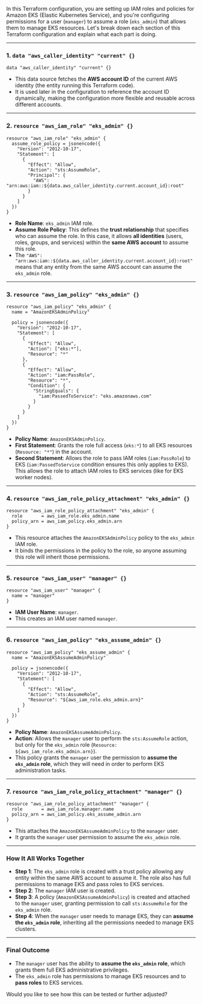 In this Terraform configuration, you are setting up IAM roles and policies for Amazon EKS (Elastic Kubernetes Service), and you're configuring permissions for a user (`manager`) to assume a role (`eks_admin`) that allows them to manage EKS resources. Let's break down each section of this Terraform configuration and explain what each part is doing.

---

### **1. `data "aws_caller_identity" "current" {}`**
```hcl
data "aws_caller_identity" "current" {}
```
- This data source fetches the **AWS account ID** of the current AWS identity (the entity running this Terraform code).
- It is used later in the configuration to reference the account ID dynamically, making the configuration more flexible and reusable across different accounts.

---

### **2. `resource "aws_iam_role" "eks_admin" {}`**
```hcl
resource "aws_iam_role" "eks_admin" {
  assume_role_policy = jsonencode({
    "Version": "2012-10-17",
    "Statement": [
      {
        "Effect": "Allow",
        "Action": "sts:AssumeRole",
        "Principal": {
          "AWS": "arn:aws:iam::${data.aws_caller_identity.current.account_id}:root"
        }
      }
    ]
  })
}
```
- **Role Name**: `eks_admin` IAM role.
- **Assume Role Policy**: This defines the **trust relationship** that specifies who can assume the role. In this case, it allows **all identities** (users, roles, groups, and services) within the **same AWS account** to assume this role.
- The `"AWS": "arn:aws:iam::${data.aws_caller_identity.current.account_id}:root"` means that any entity from the same AWS account can assume the `eks_admin` role.

---

### **3. `resource "aws_iam_policy" "eks_admin" {}`**
```hcl
resource "aws_iam_policy" "eks_admin" {
  name = "AmazonEKSAdminPolicy"

  policy = jsonencode({
    "Version": "2012-10-17",
    "Statement": [
      {
        "Effect": "Allow",
        "Action": ["eks:*"],
        "Resource": "*"
      },
      {
        "Effect": "Allow",
        "Action": "iam:PassRole",
        "Resource": "*",
        "Condition": {
          "StringEquals": {
            "iam:PassedToService": "eks.amazonaws.com"
          }
        }
      }
    ]
  })
}
```
- **Policy Name**: `AmazonEKSAdminPolicy`.
- **First Statement**: Grants the role full access (`eks:*`) to all EKS resources (`Resource: "*"`) in the account.
- **Second Statement**: Allows the role to pass IAM roles (`iam:PassRole`) to EKS (`iam:PassedToService` condition ensures this only applies to EKS). This allows the role to attach IAM roles to EKS services (like for EKS worker nodes).

---

### **4. `resource "aws_iam_role_policy_attachment" "eks_admin" {}`**
```hcl
resource "aws_iam_role_policy_attachment" "eks_admin" {
  role       = aws_iam_role.eks_admin.name
  policy_arn = aws_iam_policy.eks_admin.arn
}
```
- This resource attaches the `AmazonEKSAdminPolicy` policy to the `eks_admin` IAM role.
- It binds the permissions in the policy to the role, so anyone assuming this role will inherit those permissions.

---

### **5. `resource "aws_iam_user" "manager" {}`**
```hcl
resource "aws_iam_user" "manager" {
  name = "manager"
}
```
- **IAM User Name**: `manager`.
- This creates an IAM user named `manager`.

---

### **6. `resource "aws_iam_policy" "eks_assume_admin" {}`**
```hcl
resource "aws_iam_policy" "eks_assume_admin" {
  name = "AmazonEKSAssumeAdminPolicy"

  policy = jsonencode({
    "Version": "2012-10-17",
    "Statement": [
      {
        "Effect": "Allow",
        "Action": "sts:AssumeRole",
        "Resource": "${aws_iam_role.eks_admin.arn}"
      }
    ]
  })
}
```
- **Policy Name**: `AmazonEKSAssumeAdminPolicy`.
- **Action**: Allows the `manager` user to perform the `sts:AssumeRole` action, but only for the `eks_admin` role (`Resource: ${aws_iam_role.eks_admin.arn}`).
- This policy grants the `manager` user the permission to **assume the `eks_admin` role**, which they will need in order to perform EKS administration tasks.

---

### **7. `resource "aws_iam_role_policy_attachment" "manager" {}`**
```hcl
resource "aws_iam_role_policy_attachment" "manager" {
  role       = aws_iam_role.manager.name
  policy_arn = aws_iam_policy.eks_assume_admin.arn
}
```
- This attaches the `AmazonEKSAssumeAdminPolicy` to the `manager` user.
- It grants the `manager` user permission to assume the `eks_admin` role.

---

### **How It All Works Together**

- **Step 1**: The `eks_admin` role is created with a trust policy allowing any entity within the same AWS account to assume it. The role also has full permissions to manage EKS and pass roles to EKS services.
- **Step 2**: The `manager` IAM user is created.
- **Step 3**: A policy (`AmazonEKSAssumeAdminPolicy`) is created and attached to the `manager` user, granting permission to call `sts:AssumeRole` for the `eks_admin` role.
- **Step 4**: When the `manager` user needs to manage EKS, they can **assume the `eks_admin` role**, inheriting all the permissions needed to manage EKS clusters.

---

### **Final Outcome**

- The `manager` user has the ability to **assume the `eks_admin` role**, which grants them full EKS administrative privileges.
- The `eks_admin` role has permissions to manage EKS resources and to **pass roles** to EKS services.

Would you like to see how this can be tested or further adjusted?

